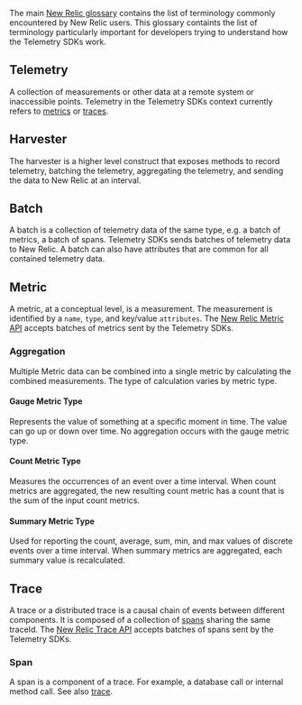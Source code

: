 The main [New Relic glossary](https://docs.newrelic.com/docs/using-new-relic/welcome-new-relic/get-started/glossary) contains the list of terminology commonly encountered by New Relic users. This glossary containts the list of terminology particularly important for developers trying to understand how the Telemetry SDKs work.

## Telemetry
A collection of measurements or other data at a remote system or inaccessible points. Telemetry in the Telemetry SDKs context currently refers to [metrics](#metric) or [traces](#trace).

## Harvester
The harvester is a higher level construct that exposes methods to record telemetry, batching the telemetry, aggregating the telemetry, and sending the data to New Relic at an interval. 

## Batch
A batch is a collection of telemetry data of the same type, e.g. a batch of metrics, a batch of spans. Telemetry SDKs sends batches of telemetry data to New Relic. A batch can also have attributes that are common for all contained telemetry data.

## Metric
A metric, at a conceptual level, is a measurement. The measurement is identified by a `name`, `type`, and key/value `attributes`. The [New Relic Metric API](https://docs.newrelic.com/docs/introduction-new-relic-metric-api) accepts batches of metrics sent by the Telemetry SDKs.
### Aggregation
Multiple Metric data can be combined into a single metric by calculating the combined measurements. The type of calculation varies by metric type. 
#### Gauge Metric Type
Represents the value of something at a specific moment in time. The value can go up or down over time. No aggregation occurs with the gauge metric type.
#### Count Metric Type
Measures the occurrences of an event over a time interval. When count metrics are aggregated, the new resulting count metric has a count that is the sum of the input count metrics.
#### Summary Metric Type
Used for reporting the count, average, sum, min, and max values of discrete events over a time interval. When summary metrics are aggregated, each summary value is recalculated.

## Trace
A trace or a distributed trace is a causal chain of events between different components. It is composed of a collection of [spans](https://docs.newrelic.com/docs/using-new-relic/welcome-new-relic/get-started/glossary#span) sharing the same traceId. The [New Relic Trace API](https://docs.newrelic.com/docs/apm/distributed-tracing/trace-api/introduction-new-relic-trace-api) accepts batches of spans sent by the Telemetry SDKs.
### Span
A span is a component of a trace.  For example, a database call or internal method call.  See also [trace](#trace).
